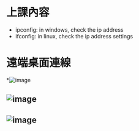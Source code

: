 # 上課內容
* ipconfig: in windows, check the ip address
* ifconfig: in linux, check the ip address settings
# 遠端桌面連線
*![image](https://user-images.githubusercontent.com/80435655/173422493-d03a9be8-df69-45f1-8d79-71c3a08a5758.png)

## ![image](https://user-images.githubusercontent.com/80435655/173417796-57b40b4a-6221-48db-aeae-0b309c78d0d3.png)
## ![image](https://user-images.githubusercontent.com/80435655/173424243-e475c343-86b4-4c78-96e0-c1f984978502.png)
